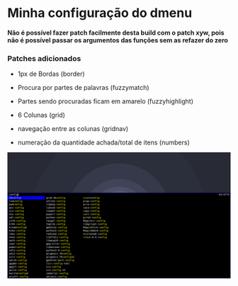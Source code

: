 # Minha configuração do dmenu

**Não é possível fazer patch facilmente desta build com o patch xyw, 
pois não é possível passar os argumentos das funções sem as refazer do zero**

### Patches adicionados

- 1px de Bordas (border)

- Procura por partes de palavras (fuzzymatch)

- Partes sendo procuradas ficam em amarelo (fuzzyhighlight)

- 6 Colunas (grid)

- navegação entre as colunas (gridnav)

- numeração da quantidade achada/total de itens (numbers)

![screenshot](./screenshot.png)
